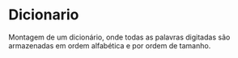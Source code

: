 # Dicionario
 Montagem de um dicionário, onde todas as palavras digitadas são armazenadas em ordem alfabética e por ordem de tamanho.
